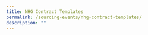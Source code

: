 ```yaml
---
title: NHG Contract Templates
permalink: /sourcing-events/nhg-contract-templates/
description: ""
---
```


